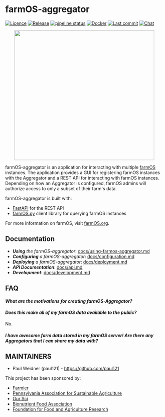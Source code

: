# farmOS-aggregator

[![Licence](https://img.shields.io/badge/Licence-GPL%203.0-blue.svg)](https://opensource.org/licenses/GPL-3.0/)
[![Release](https://img.shields.io/github/release/farmOS/farmOS-aggregator.svg?style=flat)](https://github.com/farmOS/farmOS-aggregator/releases)
[![pipeline status](https://gitlab.com/paul.weidner/farmOS-aggregator/badges/master/pipeline.svg)](https://gitlab.com/farmOS/farmOS-aggregator/commits/master)
[![Docker](https://img.shields.io/docker/pulls/farmos/aggregator.svg)](https://hub.docker.com/r/farmos/aggregator/)
[![Last commit](https://img.shields.io/github/last-commit/farmOS/farmOS-aggregator.svg?style=flat)](https://github.com/farmOS/farmOS-aggregator/commits)
[![Chat](https://img.shields.io/matrix/farmOS:matrix.org.svg)](https://riot.im/app/#/room/#farmOS:matrix.org)

<p align="center">
  <img width="446" height="413" src="img/aggregator_logo.png">
</p>

farmOS-aggregator is an application for interacting with multiple [farmOS](https://farmOS.org)
instances. The application provides a GUI for registering farmOS instances with the Aggregator
and a REST API for interacting with farmOS instances. Depending on how an Aggregator is configured,
farmOS admins will authorize access to only a subset of their farm's data.

farmOS-aggregator is built with:
* [FastAPI](https://github.com/tiangolo/fastapi) for the REST API
* [farmOS.py](https://github.com/farmOS/farmOS.py) client library for querying farmOS instances

For more information on farmOS, visit [farmOS.org](https://farmOS.org).

## Documentation 

 - _**Using** the farmOS-aggregator_: [docs/using-farmos-aggregator.md](docs/using-farmos-aggregator.md)
 - _**Configuring** a farmOS-aggregator_: [docs/configuration.md](docs/configuration.md)
 - _**Deploying** a farmOS-aggregator_: [docs/deployment.md](docs/deployment.md)
 - _**API Documentation**_:  [docs/api.md](docs/api.md)
 - _**Development**_: [docs/development.md](docs/development.md)

## FAQ

#### _What are the motivations for creating farmOS-Aggregator?_

#### _Does this make all of my farmOS data available to the public?_
No.

#### _I have awesome farm data stored in my farmOS server! Are there any Aggregators that I can share my data with?_

## MAINTAINERS

 * Paul Weidner (paul121) - https://github.com/paul121

This project has been sponsored by:

 * [Farmier](https://farmier.com)
 * [Pennsylvania Association for Sustainable Agriculture](https://pasafarming.org)
 * [Our Sci](http://our-sci.net)
 * [Bionutrient Food Association](https://bionutrient.org)
 * [Foundation for Food and Agriculture Research](https://foundationfar.org/)
